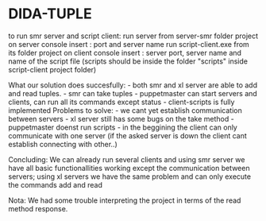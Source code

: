 # DIDA-TUPLE

to run smr server and script client:
	run server from server-smr folder project
	on server console insert : port and server name
	run script-client.exe from its folder project
	on client console insert : server port, server name and name of the script file
	(scripts should be inside the folder "scripts" inside script-client project folder)

What our solution does succesfully:
	- both smr and xl server are able to add and read tuples.
	- smr can take tuples
 	- puppetmaster can start servers and clients, can run all its commands except status
 	- client-scripts is fully implemented 
Problems to solve:
	- we cant yet establish communication between servers
	- xl server still has some bugs on the take method
	- puppetmaster doenst run scripts
	- in the beggining the client can only communicate with one server (if the asked server 
	  is down the client cant establish connecting with other..)

Concluding:
	We can already run several clients and using smr server we have all basic functionallities 
	working except the communication between servers; using xl servers we have the same problem 
        and can only execute the commands add and read

Nota:
	We had some trouble interpreting the project in terms of the read method response.
